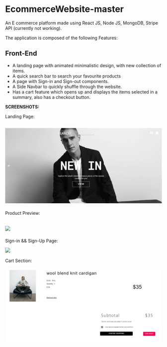 # EcommerceWebsite-master
 
 An E commerce platform made using React JS, Node JS, MongoDB, Stripe API (currently not working).

The application is composed of the following Features:

## Front-End
- A landing page with animated minimalistic design, with new collection of items.
- A quick search bar to search your favourite products
- A page with Sign-in and Sign-out components.
- A Side Navbar to quickly shuffle through the website.
- Has a cart feature which opens up and displays the items selected in a summary, also has a checkout button.

**SCREENSHOTS:**

Landing Page:

![](src/Assets/home.png)
---
Product Preview:

![](src/assets/preview-page.png)
---
Sign-in && Sign-Up Page:

![](src/assets/signinup.png)

Cart Section:

![](src/assets/cart.png)
